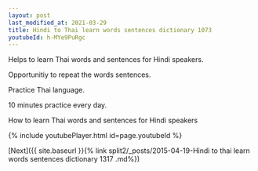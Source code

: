 ```yaml
---
layout: post
last_modified_at: 2021-03-29
title: Hindi to Thai learn words sentences dictionary 1073 
youtubeId: h-MYe9PuRgc
---
```

 
 
Helps to learn Thai words and sentences for Hindi speakers.

Opportunitiy to repeat the words sentences. 

Practice Thai language. 
 
10 minutes practice every day. 
 
How to learn Thai words and sentences for Hindi speakers 
 
{% include youtubePlayer.html id=page.youtubeId %}
 
 
[Next]({{ site.baseurl }}{% link  split2/_posts/2015-04-19-Hindi to thai learn words sentences dictionary 1317 .md%})
 
